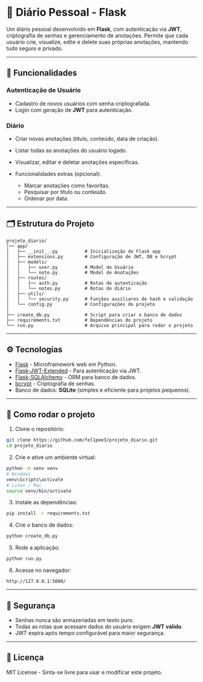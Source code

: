 # 📝 Diário Pessoal - Flask

Um diário pessoal desenvolvido em **Flask**, com autenticação via **JWT**, criptografia de senhas e gerenciamento de anotações.
Permite que cada usuário crie, visualize, edite e delete suas próprias anotações, mantendo tudo seguro e privado.

---

## 📌 Funcionalidades

### Autenticação de Usuário

* Cadastro de novos usuários com senha criptografada.
* Login com geração de **JWT** para autenticação.

### Diário

* Criar novas anotações (título, conteúdo, data de criação).
* Listar todas as anotações do usuário logado.
* Visualizar, editar e deletar anotações específicas.
* Funcionalidades extras (opcional):

  * Marcar anotações como favoritas.
  * Pesquisar por título ou conteúdo.
  * Ordenar por data.

---

## 🗂 Estrutura do Projeto

```
projeto_diario/
│── app/
│   ├── __init__.py          # Inicialização do Flask app
│   ├── extensions.py        # Configuração de JWT, DB e bcrypt
│   ├── models/
│   │   ├── user.py          # Model do Usuário
│   │   └── note.py          # Model de Anotações
│   ├── routes/
│   │   ├── auth.py          # Rotas de autenticação
│   │   └── notes.py         # Rotas do diário
│   ├── utils/
│   │   └── security.py      # Funções auxiliares de hash e validação
│   └── config.py            # Configurações do projeto
│
├── create_db.py             # Script para criar o banco de dados
├── requirements.txt         # Dependências do projeto
└── run.py                   # Arquivo principal para rodar o projeto
```

---

## ⚙️ Tecnologias

* [Flask](https://flask.palletsprojects.com/) - Microframework web em Python.
* [Flask-JWT-Extended](https://flask-jwt-extended.readthedocs.io/) - Para autenticação via JWT.
* [Flask-SQLAlchemy](https://flask-sqlalchemy.palletsprojects.com/) - ORM para banco de dados.
* [bcrypt](https://pypi.org/project/bcrypt/) - Criptografia de senhas.
* Banco de dados: **SQLite** (simples e eficiente para projetos pequenos).

---

## 🚀 Como rodar o projeto

1. Clone o repositório:

```bash
git clone https://github.com/fel1pee3/projeto_diario.git
cd projeto_diario
```

2. Crie e ative um ambiente virtual:

```bash
python -m venv venv
# Windows
venv\Scripts\activate
# Linux / Mac
source venv/bin/activate
```

3. Instale as dependências:

```bash
pip install -r requirements.txt
```

4. Crie o banco de dados:

```bash
python create_db.py
```

5. Rode a aplicação:

```bash
python run.py
```

6. Acesse no navegador:

```
http://127.0.0.1:5000/
```

---

## 🔐 Segurança

* Senhas nunca são armazenadas em texto puro.
* Todas as rotas que acessam dados do usuário exigem **JWT válido**.
* JWT expira após tempo configurável para maior segurança.

---

## 📄 Licença

MIT License - Sinta-se livre para usar e modificar este projeto.
